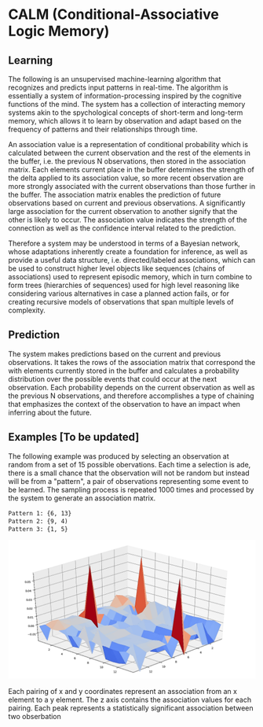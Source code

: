 # CALM (Conditional-Associative Logic Memory)

## Learning
The following is an unsupervised machine-learning algorithm that recognizes and predicts input patterns in real-time. The algorithm is essentially a system of information-processing inspired by the cognitive functions of the mind. The system has a collection of interacting memory systems akin to the spychological concepts of short-term and long-term memory, which allows it to learn by observation and adapt based on the frequency of patterns and their relationships through time. 

An association value is a representation of conditional probability which is calculated between the current observation and the rest of the elements in the buffer, i.e. the previous N observations, then stored in the association matrix. Each  elements current place in the buffer determines the strength of the delta applied to its association value, so more recent observation are more strongly associated with the current observations than those further in the buffer. The association matrix enables the prediction of future observations based on current and previous observations. A significantly large association for the current observation to another signify that the other is likely to occur. The association value indicates the strength of the connection as well as the confidence interval related to the prediction. 

Therefore a system may be understood in terms of a Bayesian network, whose adaptations inherently create a foundation for inference, as well as provide a useful data structure, i.e. directed/labeled associations, which can be used to construct higher level objects like sequences (chains of associations) used to represent episodic memory, which in turn combine to form trees (hierarchies of sequences) used for high level reasoning like considering various alternatives in case a planned action fails, or for creating recursive models of observations that span multiple levels of complexity.

## Prediction 
The system makes predictions based on the current and previous observations. It takes the rows of the association matrix that correspond the with elements currently stored in the buffer and calculates a probability distribution over the possible events that could occur at the next observation. Each probability depends on the current observation as well as the previous N observations, and therefore accomplishes a type of chaining that emphasizes the context of the observation to have an impact when inferring about the future.

## Examples [To be updated]
The following example was produced by selecting an observation at random from a set of 15 possible obervations. Each time a selection is ade, there is a small chance that the observation will not be random but instead will be from a "pattern", a pair of observations representing some event to be learned. The sampling process is repeated 1000 times and processed by the system to generate an association matrix.

    Pattern 1: {6, 13}
    Pattern 2: {9, 4)
    Pattern 3: {1, 5}
    
 ![](https://github.com/CarsonScott/AutoMLN/blob/master/img/Figure_1.png)

Each pairing of x and y coordinates represent an association from an x element to a y element. The z axis contains the association values for each pairing. Each peak represents a statistically significant association between two obserbation

